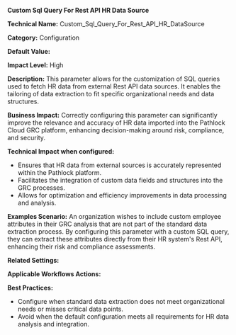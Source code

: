 **Custom Sql Query For Rest API HR Data Source**

**Technical Name:** Custom_Sql_Query_For_Rest_API_HR_DataSource

**Category:** Configuration

**Default Value:**

**Impact Level:** High

**Description:**
This parameter allows for the customization of SQL queries used to fetch HR data from external Rest API data sources. It enables the tailoring of data extraction to fit specific organizational needs and data structures.

**Business Impact:**
Correctly configuring this parameter can significantly improve the relevance and accuracy of HR data imported into the Pathlock Cloud GRC platform, enhancing decision-making around risk, compliance, and security.

**Technical Impact when configured:**
- Ensures that HR data from external sources is accurately represented within the Pathlock platform.
- Facilitates the integration of custom data fields and structures into the GRC processes.
- Allows for optimization and efficiency improvements in data processing and analysis.

**Examples Scenario:**
An organization wishes to include custom employee attributes in their GRC analysis that are not part of the standard data extraction process. By configuring this parameter with a custom SQL query, they can extract these attributes directly from their HR system's Rest API, enhancing their risk and compliance assessments.

**Related Settings:**

**Applicable Workflows Actions:** 

**Best Practices:** 
- Configure when standard data extraction does not meet organizational needs or misses critical data points.
- Avoid when the default configuration meets all requirements for HR data analysis and integration.